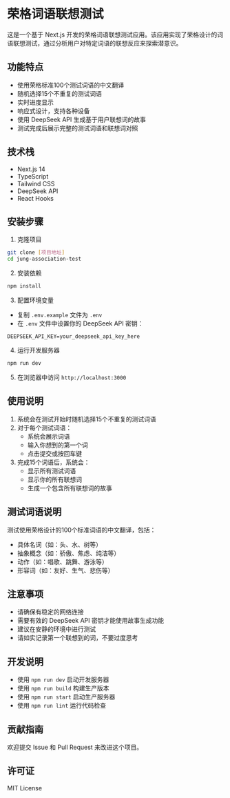 # 荣格词语联想测试

这是一个基于 Next.js 开发的荣格词语联想测试应用。该应用实现了荣格设计的词语联想测试，通过分析用户对特定词语的联想反应来探索潜意识。

## 功能特点

- 使用荣格标准100个测试词语的中文翻译
- 随机选择15个不重复的测试词语
- 实时进度显示
- 响应式设计，支持各种设备
- 使用 DeepSeek API 生成基于用户联想词的故事
- 测试完成后展示完整的测试词语和联想词对照

## 技术栈

- Next.js 14
- TypeScript
- Tailwind CSS
- DeepSeek API
- React Hooks

## 安装步骤

1. 克隆项目
```bash
git clone [项目地址]
cd jung-association-test
```

2. 安装依赖
```bash
npm install
```

3. 配置环境变量
- 复制 `.env.example` 文件为 `.env`
- 在 `.env` 文件中设置你的 DeepSeek API 密钥：
```
DEEPSEEK_API_KEY=your_deepseek_api_key_here
```

4. 运行开发服务器
```bash
npm run dev
```

5. 在浏览器中访问 `http://localhost:3000`

## 使用说明

1. 系统会在测试开始时随机选择15个不重复的测试词语
2. 对于每个测试词语：
   - 系统会展示词语
   - 输入你想到的第一个词
   - 点击提交或按回车键
3. 完成15个词语后，系统会：
   - 显示所有测试词语
   - 显示你的所有联想词
   - 生成一个包含所有联想词的故事

## 测试词语说明

测试使用荣格设计的100个标准词语的中文翻译，包括：
- 具体名词（如：头、水、树等）
- 抽象概念（如：骄傲、焦虑、纯洁等）
- 动作（如：唱歌、跳舞、游泳等）
- 形容词（如：友好、生气、悲伤等）

## 注意事项

- 请确保有稳定的网络连接
- 需要有效的 DeepSeek API 密钥才能使用故事生成功能
- 建议在安静的环境中进行测试
- 请如实记录第一个联想到的词，不要过度思考

## 开发说明

- 使用 `npm run dev` 启动开发服务器
- 使用 `npm run build` 构建生产版本
- 使用 `npm run start` 启动生产服务器
- 使用 `npm run lint` 运行代码检查

## 贡献指南

欢迎提交 Issue 和 Pull Request 来改进这个项目。

## 许可证

MIT License

